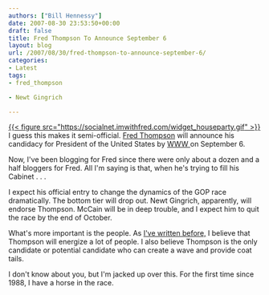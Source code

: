```yaml
---
authors: ["Bill Hennessy"]
date: 2007-08-30 23:53:50+00:00
draft: false
title: Fred Thompson To Announce September 6
layout: blog
url: /2007/08/30/fred-thompson-to-announce-september-6/
categories:
- Latest
tags:
- fred_thompson

- Newt Gingrich

---
```


[{{< figure src="https://socialnet.imwithfred.com/widget_houseparty.gif" >}}
](https://www.imwithfred.com/Events/private/findevents_search_results.aspx)I guess this makes it semi-official. [Fred Thompson](https://www.imwithfred.com/) will announce his candidacy for President of the United States by [WWW ](https://fredfile.imwithfred.com/)on September 6.

Now, I've been blogging for Fred since there were only about a dozen and a half bloggers for Fred. All I'm saying is that, when he's trying to fill his Cabinet . . .

I expect his official entry to change the dynamics of the GOP race dramatically. The bottom tier will drop out. Newt Gingrich, apparently, will endorse Thompson. McCain will be in deep trouble, and I expect him to quit the race by the end of October.

What's more important is the people. As [I've written before,](https://hennessysview.com/2007/07/26/leftist-attacks-on-thompson-not-working/) I believe that Thompson will energize a lot of people. I also believe Thompson is the only candidate or potential candidate who can create a wave and provide coat tails.

I don't know about you, but I'm jacked up over this. For the first time since 1988, I have a horse in the race.
